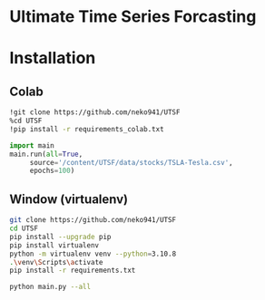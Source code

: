 # Ultimate Time Series Forcasting

# Installation
## Colab
```bash
!git clone https://github.com/neko941/UTSF
%cd UTSF
!pip install -r requirements_colab.txt
```
```python
import main
main.run(all=True, 
	 source='/content/UTSF/data/stocks/TSLA-Tesla.csv',
	 epochs=100)
```
## Window (virtualenv)
```bash
git clone https://github.com/neko941/UTSF
cd UTSF
pip install --upgrade pip
pip install virtualenv
python -m virtualenv venv --python=3.10.8
.\venv\Scripts\activate
pip install -r requirements.txt
```
```bash
python main.py --all
```